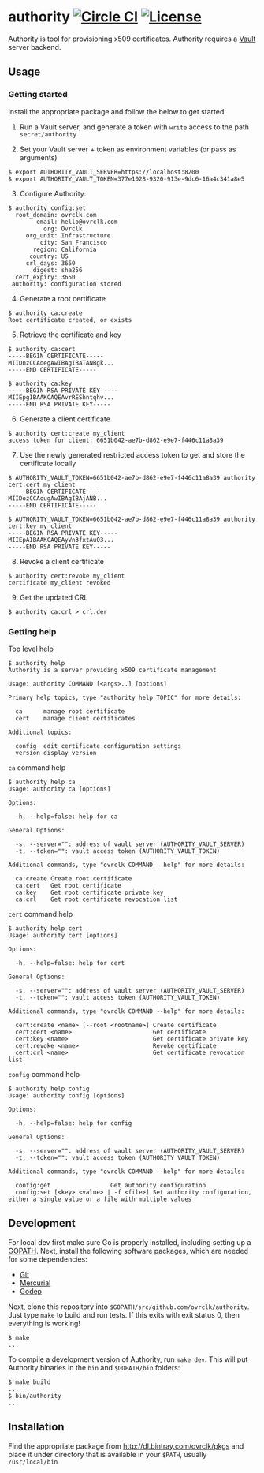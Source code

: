 # authority [![Circle CI](https://circleci.com/gh/sofuture/authority.svg?style=svg)](https://circleci.com/gh/sofuture/authority) [![License](https://img.shields.io/badge/License-MPL2%20-blue.svg)](https://github.com/sofuture/authority/raw/master/LICENSE)

Authority is tool for provisioning x509 certificates. Authority requires a [Vault](https://www.vaultproject.io) server backend.

## Usage

### Getting started

Install the appropriate package and follow the below to get started

1. Run a Vault server, and generate a token with `write` access to the path `secret/authority`

2. Set your Vault server + token as environment variables (or pass as arguments)

  ```
  $ export AUTHORITY_VAULT_SERVER=https://localhost:8200
  $ export AUTHORITY_VAULT_TOKEN=377e1028-9320-913e-9dc6-16a4c341a8e5
  ```

3. Configure Authority:

  ```
  $ authority config:set
    root_domain: ovrclk.com
          email: hello@ovrclk.com
            org: Ovrclk
       org_unit: Infrastructure
           city: San Francisco
         region: California
        country: US
       crl_days: 3650
         digest: sha256
    cert_expiry: 3650
   authority: configuration stored
  ```

4. Generate a root certificate

  ```
  $ authority ca:create
  Root certificate created, or exists
  ```

5. Retrieve the certificate and key

  ```
  $ authority ca:cert
  -----BEGIN CERTIFICATE-----
  MIIDnzCCAoegAwIBAgIBATANBgk...
  -----END CERTIFICATE-----

  $ authority ca:key
  -----BEGIN RSA PRIVATE KEY-----
  MIIEpgIBAAKCAQEAvrREShntqhv...
  -----END RSA PRIVATE KEY-----
  ```

6. Generate a client certificate

  ```
  $ authority cert:create my_client
  access token for client: 6651b042-ae7b-d862-e9e7-f446c11a8a39
  ```

7. Use the newly generated restricted access token to get and store the certificate locally

  ```
  $ AUTHORITY_VAULT_TOKEN=6651b042-ae7b-d862-e9e7-f446c11a8a39 authority cert:cert my_client
  -----BEGIN CERTIFICATE-----
  MIIDozCCAougAwIBAgIBAjANB...
  -----END CERTIFICATE-----

  $ AUTHORITY_VAULT_TOKEN=6651b042-ae7b-d862-e9e7-f446c11a8a39 authority cert:key my_client
  -----BEGIN RSA PRIVATE KEY-----
  MIIEpAIBAAKCAQEAyVn3fxtAuO3...
  -----END RSA PRIVATE KEY-----
  ```

8. Revoke a client certificate

  ```
  $ authority cert:revoke my_client
  certificate my_client revoked
  ```

9. Get the updated CRL

  ```
  $ authority ca:crl > crl.der
  ```

### Getting help

Top level help

```
$ authority help
Authority is a server providing x509 certificate management

Usage: authority COMMAND [<args>..] [options]

Primary help topics, type "authority help TOPIC" for more details:

  ca      manage root certificate
  cert    manage client certificates

Additional topics:

  config  edit certificate configuration settings
  version display version
```

`ca` command help

```
$ authority help ca
Usage: authority ca [options]

Options:

  -h, --help=false: help for ca

General Options:

  -s, --server="": address of vault server (AUTHORITY_VAULT_SERVER)
  -t, --token="": vault access token (AUTHORITY_VAULT_TOKEN)

Additional commands, type "ovrclk COMMAND --help" for more details:

  ca:create Create root certificate
  ca:cert   Get root certificate
  ca:key    Get root certificate private key
  ca:crl    Get root certificate revocation list
```

`cert` command help

```
$ authority help cert
Usage: authority cert [options]

Options:

  -h, --help=false: help for cert

General Options:

  -s, --server="": address of vault server (AUTHORITY_VAULT_SERVER)
  -t, --token="": vault access token (AUTHORITY_VAULT_TOKEN)

Additional commands, type "ovrclk COMMAND --help" for more details:

  cert:create <name> [--root <rootname>] Create certificate
  cert:cert <name>                       Get certificate
  cert:key <name>                        Get certificate private key
  cert:revoke <name>                     Revoke certificate
  cert:crl <name>                        Get certificate revocation list
```

`config` command help

```
$ authority help config
Usage: authority config [options]

Options:

  -h, --help=false: help for config

General Options:

  -s, --server="": address of vault server (AUTHORITY_VAULT_SERVER)
  -t, --token="": vault access token (AUTHORITY_VAULT_TOKEN)

Additional commands, type "ovrclk COMMAND --help" for more details:

  config:get                 Get authority configuration
  config:set [<key> <value> | -f <file>] Set authority configuration, either a single value or a file with multiple values
```

## Development

For local dev first make sure Go is properly installed, including setting up a [GOPATH](http://golang.org/doc/code.html#GOPATH). Next, install the following software packages, which are needed for some dependencies:

- [Git](http://git-scm.com/)
- [Mercurial](http://mercurial.selenic.com/)
- [Godep](https://github.com/tools/godep)

Next, clone this repository into `$GOPATH/src/github.com/ovrclk/authority`. Just type `make` to build and run tests. If this exits with exit status 0, then everything is working!

```
$ make
...
```

To compile a development version of Authority, run `make dev`. This will put Authority binaries in the `bin` and `$GOPATH/bin` folders:

```
$ make build
...
$ bin/authority
...
```

## Installation

Find the appropriate package from http://dl.bintray.com/ovrclk/pkgs and place it under directory that is available in your `$PATH`, usually `/usr/local/bin`

